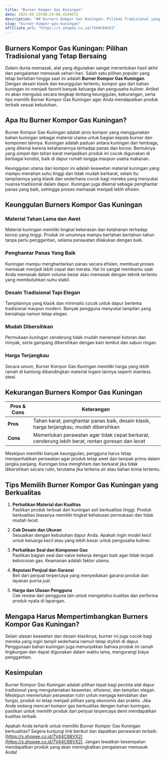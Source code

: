 ```yaml
---
title: "Burner Kompor Gas Kuningan"
date: 2025-05-23T08:24:00.419407Z
description: "## Burners Kompor Gas Kuningan: Pilihan Tradisional yang Tetap Bersaing..."
slug: "burner-kompor-gas-kuningan"
affiliate_url: "https://s.shopee.co.id/7V44C68VX2"
---
```

## Burners Kompor Gas Kuningan: Pilihan Tradisional yang Tetap Bersaing

Dalam dunia memasak, alat yang digunakan sangat menentukan hasil akhir dan pengalaman memasak sehari-hari. Salah satu pilihan populer yang tetap bertahan hingga saat ini adalah **Burner Kompor Gas Kuningan**. Dengan desain klasik dan keunggulan tertentu, kompor gas dari bahan kuningan ini menjadi favorit banyak keluarga dan pengusaha kuliner. Artikel ini akan mengulas secara lengkap tentang keunggulan, kekurangan, serta tips memilih Burner Kompor Gas Kuningan agar Anda mendapatkan produk terbaik sesuai kebutuhan.

## Apa Itu Burner Kompor Gas Kuningan?

Burner Kompor Gas Kuningan adalah jenis kompor yang menggunakan bahan kuningan sebagai material utama untuk bagian kepala burner dan komponen lainnya. Kuningan adalah paduan antara kuningan dan tembaga, yang dikenal karena ketahanannya terhadap panas dan korosi. Bentuknya yang simpel dan tahan karat menjadikan produk ini cocok digunakan di berbagai kondisi, baik di dapur rumah tangga maupun usaha makanan.

Keunggulan utama dari kompor ini adalah keawetan material kuningan yang mampu menahan suhu tinggi dan tidak mudah berkarat, selain itu tampilannya yang klasik dan sederhana cocok bagi mereka yang menyukai nuansa tradisional dalam dapur. Kuningan juga dikenal sebagai penghantar panas yang baik, sehingga proses memasak menjadi lebih efisien.

## Keunggulan Burners Kompor Gas Kuningan

### Material Tahan Lama dan Awet

Material kuningan memiliki tingkat kekerasan dan ketahanan terhadap korosi yang tinggi. Produk ini umumnya mampu bertahan bertahun-tahun tanpa perlu penggantian, selama perawatan dilakukan dengan baik.

### Penghantar Panas Yang Baik

Kuningan mampu menghantarkan panas secara efisien, membuat proses memasak menjadi lebih cepat dan merata. Hal ini sangat membantu saat Anda memasak dalam volume besar atau memasak dengan teknik tertentu yang membutuhkan suhu stabil.

### Desain Tradisional Tapi Elegan

Tampilannya yang klasik dan minimalis cocok untuk dapur bertema tradisional maupun modern. Banyak pengguna menyukai tampilan yang bersahaja namun tetap elegan.

### Mudah Dibersihkan

Permukaan kuningan cenderung tidak mudah menempel kotoran dan minyak, serta gampang dibersihkan dengan kain lembut dan sabun ringan.

### Harga Terjangkau

Secara umum, Burner Kompor Gas Kuningan memiliki harga yang lebih ramah di kantong dibandingkan material logam lainnya seperti stainless steel.

## Kekurangan Burners Kompor Gas Kuningan

| **Pros & Cons** | **Keterangan** |
|------------------|----------------|
| **Pros** | Tahan karat, penghantar panas baik, desain klasik, harga terjangkau, mudah dibersihkan |
| **Cons** | Memerlukan perawatan agar tidak cepat berkarat, cenderung lebih berat, rentan goresan dan lecet |

Meskipun memiliki banyak keunggulan, pengguna harus tetap memperhatikan perawatan agar produk tetap awet dan tampak prima dalam jangka panjang. Kuningan bisa menghitam dan berkarat jika tidak dibersihkan secara rutin, terutama jika terkena air atau bahan kimia tertentu.

## Tips Memilih Burner Kompor Gas Kuningan yang Berkualitas

1. **Perhatikan Material dan Kualitas**  
Pastikan produk terbuat dari kuningan asli berkualitas tinggi. Produk berkualitas biasanya memiliki tingkat kehalusan permukaan dan tidak mudah lecet.

2. **Cek Desain dan Ukuran**  
Sesuaikan dengan kebutuhan dapur Anda. Apakah ingin model kecil untuk keluarga kecil atau yang lebih besar untuk pengusaha kuliner.

3. **Perhatikan Seal dan Komponen Gas**  
Pastikan bagian seal dan valve bekerja dengan baik agar tidak terjadi kebocoran gas. Keamanan adalah faktor utama.

4. **Reputasi Penjual dan Garansi**  
Beli dari penjual terpercaya yang menyediakan garansi produk dan layanan purna jual.

5. **Harga dan Ulasan Pengguna**  
Cek review dari pengguna lain untuk mengetahui kualitas dan performa produk nyata di lapangan.

## Mengapa Harus Mempertimbangkan Burners Kompor Gas Kuningan?

Selain alasan keawetan dan desain klasiknya, burner ini juga cocok bagi mereka yang ingin tampil sederhana namun tetap stylish di dapur. Penggunaan bahan kuningan juga menunjukkan bahwa produk ini ramah lingkungan dan dapat digunakan dalam waktu lama, mengurangi biaya penggantian.

## Kesimpulan

Burner Kompor Gas Kuningan adalah pilihan tepat bagi pecinta alat dapur tradisional yang mengutamakan keawetan, efisiensi, dan tampilan elegan. Meskipun memerlukan perawatan rutin untuk menjaga keindahan dan fungsi, produk ini tetap menjadi pilihan yang ekonomis dan praktis. Jika Anda sedang mencari kompor gas berkualitas dengan bahan kuningan, pastikan untuk memilih produk dari penjual terpercaya demi mendapatkan kualitas terbaik.

Apakah Anda tertarik untuk memiliki Burner Kompor Gas Kuningan berkualitas? Segera kunjungi link berikut dan dapatkan penawaran terbaik: [https://s.shopee.co.id/7V44C68VX2](https://s.shopee.co.id/7V44C68VX2). Jangan lewatkan kesempatan mendapatkan produk yang akan meningkatkan pengalaman memasak Anda!